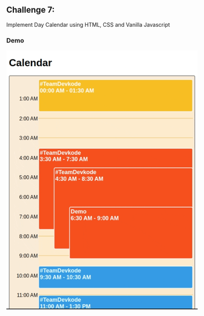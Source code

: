 ## Challenge 7:

Implement Day Calendar using HTML, CSS and Vanilla Javascript

### Demo
![Demo](demo.gif)
